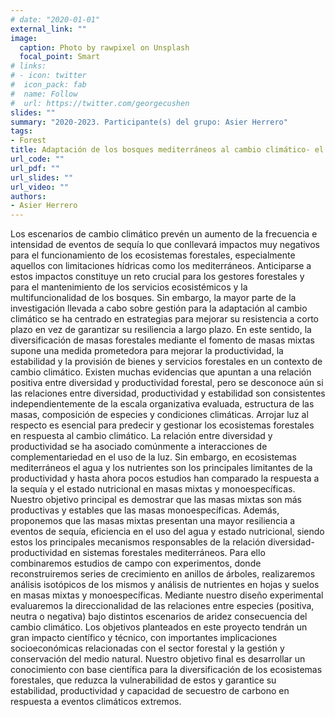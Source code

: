 ```yaml
---
# date: "2020-01-01"
external_link: ""
image:
  caption: Photo by rawpixel on Unsplash
  focal_point: Smart
# links:
# - icon: twitter
#  icon_pack: fab
#  name: Follow
#  url: https://twitter.com/georgecushen
slides: ""
summary: "2020-2023. Participante(s) del grupo: Asier Herrero"
tags:
- Forest
title: Adaptación de los bosques mediterráneos al cambio climático- el papel de las masas mixtas en el fomento de la resiliencia a eventos de sequía (ADAPTAMIX, PID2019-110470RA-I00).
url_code: ""
url_pdf: ""
url_slides: ""
url_video: ""
authors: 
- Asier Herrero
---
```


Los escenarios de cambio climático prevén un aumento de la frecuencia e intensidad de eventos de sequía lo que conllevará impactos muy negativos para el funcionamiento de los ecosistemas forestales, especialmente aquellos con limitaciones hídricas como los mediterráneos. Anticiparse a estos impactos constituye un reto crucial para los gestores forestales y para el mantenimiento de los servicios ecosistémicos y la multifuncionalidad de los bosques. Sin embargo, la mayor parte de la investigación llevada a cabo sobre gestión para la adaptación al cambio climático se ha centrado en estrategias para mejorar su resistencia a corto plazo en vez de garantizar su resiliencia a largo plazo. En este sentido, la diversificación de masas forestales mediante el fomento de masas mixtas supone una medida prometedora para mejorar la productividad, la estabilidad y la provisión de bienes y servicios forestales en un contexto de cambio climático. Existen muchas evidencias que apuntan a una relación positiva entre diversidad y productividad forestal, pero se desconoce aún si las relaciones entre diversidad, productividad y estabilidad son consistentes independientemente de la escala organizativa evaluada, estructura de las masas, composición de especies y condiciones climáticas. Arrojar luz al respecto es esencial para predecir y gestionar los ecosistemas forestales en respuesta al cambio climático. La relación entre diversidad y productividad se ha asociado comúnmente a interacciones de complementariedad en el uso de la luz. Sin embargo, en ecosistemas mediterráneos el agua y los nutrientes son los principales limitantes de la productividad y hasta ahora pocos estudios han comparado la respuesta a la sequía y el estado nutricional en masas mixtas y monoespecíficas. Nuestro objetivo principal es demostrar que las masas mixtas son más productivas y estables que las masas monoespecíficas. Además, proponemos que las masas mixtas presentan una mayor resiliencia a eventos de sequía, eficiencia en el uso del agua y estado nutricional, siendo estos los principales mecanismos responsables de la relación diversidad-productividad en sistemas forestales mediterráneos. Para ello combinaremos estudios de campo con experimentos, donde reconstruiremos series de crecimiento en anillos de árboles, realizaremos análisis isotópicos de los mismos y análisis de nutrientes en hojas y suelos en masas mixtas y monoespecíficas. Mediante nuestro diseño experimental evaluaremos la direccionalidad de las relaciones entre especies (positiva, neutra o negativa) bajo distintos escenarios de aridez consecuencia del cambio climático. Los objetivos planteados en este proyecto tendrán un gran impacto científico y técnico, con importantes implicaciones socioeconómicas relacionadas con el sector forestal y la gestión y conservación del medio natural. Nuestro objetivo final es desarrollar un conocimiento con base científica para la diversificación de los ecosistemas forestales, que reduzca la vulnerabilidad de estos y garantice su estabilidad, productividad y capacidad de secuestro de carbono en respuesta a eventos climáticos extremos. 
